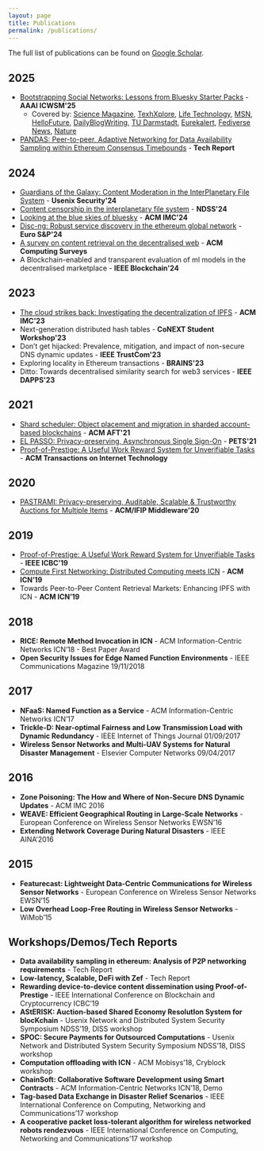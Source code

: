 ```yaml
---
layout: page
title: Publications
permalink: /publications/
---
```

The full list of publications can be found on [Google Scholar](https://scholar.google.co.uk/citations?user=rg5x6CAAAAAJ). 

## 2025
* [Bootstrapping Social Networks: Lessons from Bluesky Starter Packs](publications/bluesky2.pdf) - **AAAI ICWSM'25**
    * Covered by: [Science Magazine](https://scienmag.com/new-study-reveals-how-starter-packs-fueled-blueskys-rapid-growth/), [TexhXplore](https://techxplore.com/news/2025-06-curated-starter-fueled-rapid-user.html), [Life Technology](https://www.lifetechnology.com/blogs/life-technology-technology-news/study-finds-curated-starter-packs-fueled-rapid-user-growth-on-bluesky), [MSN](https://www.msn.com/en-us/news/technology/study-finds-curated-starter-packs-fueled-rapid-user-growth-on-bluesky/ar-AA1H92fe), [HelloFuture](https://hellofuture.orange.com/en/bluesky-decentralized-design-is-the-key-to-the-micro-blogging-platforms-success/), [DailyBlogWriting](https://www.dailyblogwriting.com/archives/17319), [TU Darmstadt](https://www.tu-darmstadt.de/universitaet/aktuelles_meldungen/einzelansicht_491712.en.jsp), [Eurekalert]( https://www.eurekalert.org/news-releases/1088204), [Fediverse News](https://fediversereport.com/bluesky-report-112/), [Nature](https://www.nature.com/articles/d41586-025-00177-1)
* [PANDAS: Peer-to-peer, Adaptive Networking for Data Availability Sampling within Ethereum Consensus Timebounds](publications/pandas.pdf) - **Tech Report**

## 2024
* [Guardians of the Galaxy: Content Moderation in the InterPlanetary File System](publications/ipfs_decentralization.pdf) - **Usenix Security'24**
* [Content censorship in the interplanetary file system](publications/ipfs_censorship.pdf) - **NDSS'24**
* [Looking at the blue skies of bluesky](publications/bluesky1.pdf) - **ACM IMC'24**
* [Disc-ng: Robust service discovery in the ethereum global network](publications/discng.pdf) - **Euro S&P'24**
* [A survey on content retrieval on the decentralised web](publications/survey_dweb.pdf) - **ACM Computing Surveys**
* A Blockchain-enabled and transparent evaluation of ml models in the decentralised marketplace - **IEEE Blockchain'24**


## 2023
* [The cloud strikes back: Investigating the decentralization of IPFS](publications/ipfs_decentralization.pdf) - **ACM IMC'23**
* Next-generation distributed hash tables - **CoNEXT Student Workshop'23**
* Don’t get hijacked: Prevalence, mitigation, and impact of non-secure DNS dynamic updates - **IEEE TrustCom'23**
* Exploring locality in Ethereum transactions - **BRAINS'23**
* Ditto: Towards decentralised similarity search for web3 services - **IEEE DAPPS'23**

## 2021
* [Shard scheduler: Object placement and migration in sharded account-based blockchains](publications/shard_scheduler.pdf) - **ACM AFT'21**
* [EL PASSO: Privacy-preserving, Asynchronous Single Sign-On](publications/el_passo.pdf) - **PETS'21**
* [Proof-of-Prestige: A Useful Work Reward System for Unverifiable Tasks](publications/pop_journal.pdf) - **ACM Transactions on Internet Technology**

## 2020
* [PASTRAMI: Privacy-preserving, Auditable, Scalable & Trustworthy Auctions for Multiple Items](publications/pastrami.pdf) - **ACM/IFIP Middleware'20**

## 2019
* [Proof-of-Prestige: A Useful Work Reward System for Unverifiable Tasks](publications/pop.pdf) - **IEEE ICBC’19**
* [Compute First Networking: Distributed Computing meets ICN](publications/cfn.pdf) - **ACM ICN’19**
* Towards Peer-to-Peer Content Retrieval Markets: Enhancing IPFS with ICN - **ACM ICN’19**


## 2018
* **RICE: Remote Method Invocation in ICN** - ACM Information-Centric Networks ICN’18 - Best Paper Award
* **Open Security Issues for Edge Named Function Environments** - IEEE Communications Magazine 19/11/2018

## 2017
* **NFaaS: Named Function as a Service** - ACM Information-Centric Networks ICN’17
* **Trickle-D: Near-optimal Fairness and Low Transmission Load with Dynamic Redundancy** - IEEE Internet of Things Journal 01/09/2017
* **Wireless Sensor Networks and Multi-UAV Systems for Natural Disaster Management** - Elsevier Computer Networks 09/04/2017

## 2016
* **Zone Poisoning: The How and Where of Non-Secure DNS Dynamic Updates** - ACM IMC 2016
* **WEAVE: Efficient Geographical Routing in Large-Scale Networks** - European Conference on Wireless Sensor Networks EWSN’16
* **Extending Network Coverage During Natural Disasters** - IEEE AINA’2016

## 2015
* **Featurecast: Lightweight Data-Centric Communications for Wireless Sensor Networks** - European Conference on Wireless Sensor Networks EWSN’15
* **Low Overhead Loop-Free Routing in Wireless Sensor Networks** - WiMob’15

## Workshops/Demos/Tech Reports

* **Data availability sampling in ethereum: Analysis of P2P networking requirements** - Tech Report
* **Low-latency, Scalable, DeFi with Zef** - Tech Report
* **Rewarding device-to-device content dissemination using Proof-of-Prestige** - IEEE International Conference on Blockchain and Cryptocurrency ICBC’19
* **AStERISK: Auction-based Shared Economy ResolutIon System for blocKchain** - Usenix Network and Distributed System Security Symposium NDSS’19, DISS workshop
* **SPOC: Secure Payments for Outsourced Computations** - Usenix Network and Distributed System Security Symposium NDSS’18, DISS workshop
* **Computation offloading with ICN** - ACM Mobisys’18, Cryblock workshop
* **ChainSoft: Collaborative Software Development using Smart Contracts** - ACM Information-Centric Networks ICN’18, Demo
* **Tag-based Data Exchange in Disaster Relief Scenarios** - IEEE International Conference on Computing, Networking and Communications’17 workshop
* **A cooperative packet loss-tolerant algorithm for wireless networked robots rendezvous** - IEEE International Conference on Computing, Networking and Communications’17 workshop



